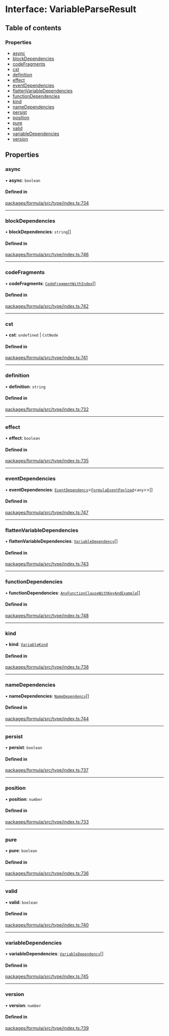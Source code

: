 # Interface: VariableParseResult

## Table of contents

### Properties

- [async](VariableParseResult.md#async)
- [blockDependencies](VariableParseResult.md#blockdependencies)
- [codeFragments](VariableParseResult.md#codefragments)
- [cst](VariableParseResult.md#cst)
- [definition](VariableParseResult.md#definition)
- [effect](VariableParseResult.md#effect)
- [eventDependencies](VariableParseResult.md#eventdependencies)
- [flattenVariableDependencies](VariableParseResult.md#flattenvariabledependencies)
- [functionDependencies](VariableParseResult.md#functiondependencies)
- [kind](VariableParseResult.md#kind)
- [nameDependencies](VariableParseResult.md#namedependencies)
- [persist](VariableParseResult.md#persist)
- [position](VariableParseResult.md#position)
- [pure](VariableParseResult.md#pure)
- [valid](VariableParseResult.md#valid)
- [variableDependencies](VariableParseResult.md#variabledependencies)
- [version](VariableParseResult.md#version)

## Properties

### <a id="async" name="async"></a> async

• **async**: `boolean`

#### Defined in

[packages/formula/src/type/index.ts:734](https://github.com/mashpod/mashcard/blob/main/packages/formula/src/type/index.ts#L734)

---

### <a id="blockdependencies" name="blockdependencies"></a> blockDependencies

• **blockDependencies**: `string`[]

#### Defined in

[packages/formula/src/type/index.ts:746](https://github.com/mashpod/mashcard/blob/main/packages/formula/src/type/index.ts#L746)

---

### <a id="codefragments" name="codefragments"></a> codeFragments

• **codeFragments**: [`CodeFragmentWithIndex`](../README.md#codefragmentwithindex)[]

#### Defined in

[packages/formula/src/type/index.ts:742](https://github.com/mashpod/mashcard/blob/main/packages/formula/src/type/index.ts#L742)

---

### <a id="cst" name="cst"></a> cst

• **cst**: `undefined` \| `CstNode`

#### Defined in

[packages/formula/src/type/index.ts:741](https://github.com/mashpod/mashcard/blob/main/packages/formula/src/type/index.ts#L741)

---

### <a id="definition" name="definition"></a> definition

• **definition**: `string`

#### Defined in

[packages/formula/src/type/index.ts:732](https://github.com/mashpod/mashcard/blob/main/packages/formula/src/type/index.ts#L732)

---

### <a id="effect" name="effect"></a> effect

• **effect**: `boolean`

#### Defined in

[packages/formula/src/type/index.ts:735](https://github.com/mashpod/mashcard/blob/main/packages/formula/src/type/index.ts#L735)

---

### <a id="eventdependencies" name="eventdependencies"></a> eventDependencies

• **eventDependencies**: [`EventDependency`](EventDependency.md)<[`FormulaEventPayload`](FormulaEventPayload.md)<`any`\>\>[]

#### Defined in

[packages/formula/src/type/index.ts:747](https://github.com/mashpod/mashcard/blob/main/packages/formula/src/type/index.ts#L747)

---

### <a id="flattenvariabledependencies" name="flattenvariabledependencies"></a> flattenVariableDependencies

• **flattenVariableDependencies**: [`VariableDependency`](VariableDependency.md)[]

#### Defined in

[packages/formula/src/type/index.ts:743](https://github.com/mashpod/mashcard/blob/main/packages/formula/src/type/index.ts#L743)

---

### <a id="functiondependencies" name="functiondependencies"></a> functionDependencies

• **functionDependencies**: [`AnyFunctionClauseWithKeyAndExample`](../README.md#anyfunctionclausewithkeyandexample)[]

#### Defined in

[packages/formula/src/type/index.ts:748](https://github.com/mashpod/mashcard/blob/main/packages/formula/src/type/index.ts#L748)

---

### <a id="kind" name="kind"></a> kind

• **kind**: [`VariableKind`](../README.md#variablekind)

#### Defined in

[packages/formula/src/type/index.ts:738](https://github.com/mashpod/mashcard/blob/main/packages/formula/src/type/index.ts#L738)

---

### <a id="namedependencies" name="namedependencies"></a> nameDependencies

• **nameDependencies**: [`NameDependency`](NameDependency.md)[]

#### Defined in

[packages/formula/src/type/index.ts:744](https://github.com/mashpod/mashcard/blob/main/packages/formula/src/type/index.ts#L744)

---

### <a id="persist" name="persist"></a> persist

• **persist**: `boolean`

#### Defined in

[packages/formula/src/type/index.ts:737](https://github.com/mashpod/mashcard/blob/main/packages/formula/src/type/index.ts#L737)

---

### <a id="position" name="position"></a> position

• **position**: `number`

#### Defined in

[packages/formula/src/type/index.ts:733](https://github.com/mashpod/mashcard/blob/main/packages/formula/src/type/index.ts#L733)

---

### <a id="pure" name="pure"></a> pure

• **pure**: `boolean`

#### Defined in

[packages/formula/src/type/index.ts:736](https://github.com/mashpod/mashcard/blob/main/packages/formula/src/type/index.ts#L736)

---

### <a id="valid" name="valid"></a> valid

• **valid**: `boolean`

#### Defined in

[packages/formula/src/type/index.ts:740](https://github.com/mashpod/mashcard/blob/main/packages/formula/src/type/index.ts#L740)

---

### <a id="variabledependencies" name="variabledependencies"></a> variableDependencies

• **variableDependencies**: [`VariableDependency`](VariableDependency.md)[]

#### Defined in

[packages/formula/src/type/index.ts:745](https://github.com/mashpod/mashcard/blob/main/packages/formula/src/type/index.ts#L745)

---

### <a id="version" name="version"></a> version

• **version**: `number`

#### Defined in

[packages/formula/src/type/index.ts:739](https://github.com/mashpod/mashcard/blob/main/packages/formula/src/type/index.ts#L739)
